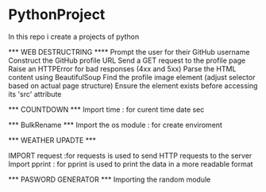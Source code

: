 # PythonProject
In this repo i create a projects of python

*** WEB DESTRUCTRING  ****
 Prompt the user for their GitHub username
 Construct the GitHub profile URL
 Send a GET request to the profile page
 Raise an HTTPError for bad responses (4xx and 5xx)
 Parse the HTML content using BeautifulSoup
 Find the profile image element (adjust selector based on actual page structure)
 Ensure the element exists before accessing its 'src' attribute

 *** COUNTDOWN ***
 Import time   : for curent time date sec 

 *** BulkRename ***
 Import the os module  : for  create enviroment

 *** WEATHER UPADTE ***

 IMPORT request :for requests is used to send HTTP requests to the server
 Import pprint : for pprint is used to print the data in a more readable format

 *** PASWORD GENERATOR ***
 Importing the random module
  
